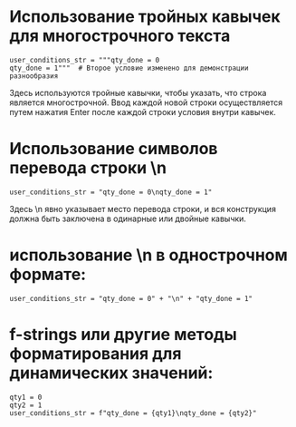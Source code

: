 # Использование тройных кавычек для многострочного текста
    user_conditions_str = """qty_done = 0
    qty_done = 1"""  # Второе условие изменено для демонстрации разнообразия
Здесь используются тройные кавычки, чтобы указать, что строка является многострочной. 
Ввод каждой новой строки осуществляется путем нажатия Enter после каждой строки условия внутри кавычек.

# Использование символов перевода строки \n
    user_conditions_str = "qty_done = 0\nqty_done = 1"
Здесь \n явно указывает место перевода строки, и вся конструкция должна быть заключена в одинарные или двойные кавычки.

# использование \n в однострочном формате:
    user_conditions_str = "qty_done = 0" + "\n" + "qty_done = 1"

# f-strings или другие методы форматирования для динамических значений:
    qty1 = 0
    qty2 = 1
    user_conditions_str = f"qty_done = {qty1}\nqty_done = {qty2}"